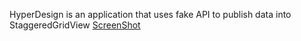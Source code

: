 HyperDesign is an application that uses fake API to publish data into StaggeredGridView
[ScreenShot](https://i.imgur.com/uqz7NlB.png " ")

